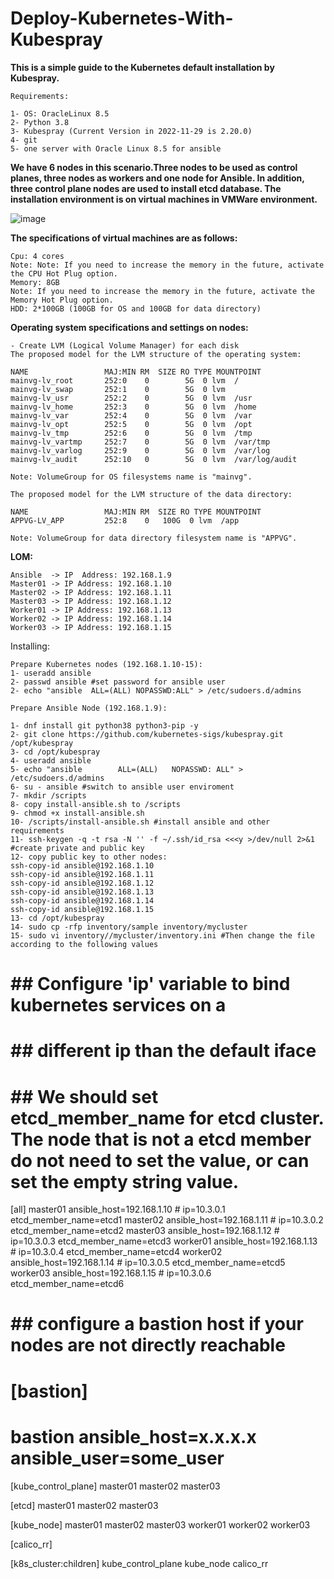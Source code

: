 # Deploy-Kubernetes-With-Kubespray
**This is a simple guide to the Kubernetes default installation by Kubespray.**
```
Requirements:

1- OS: OracleLinux 8.5
2- Python 3.8
3- Kubespray (Current Version in 2022-11-29 is 2.20.0)
4- git
5- one server with Oracle Linux 8.5 for ansible
```
**We have 6 nodes in this scenario.Three nodes to be used as control planes, three nodes as workers and one node for Ansible. In addition, three control plane nodes are used to install etcd database. The installation environment is on virtual machines in VMWare environment.**

![image](https://user-images.githubusercontent.com/16554389/204513136-50ae86ea-3ad6-4543-99b1-dd04dd503865.png)


**The specifications of virtual machines are as follows:**
```
Cpu: 4 cores
Note: Note: If you need to increase the memory in the future, activate the CPU Hot Plug option.
Memory: 8GB
Note: If you need to increase the memory in the future, activate the Memory Hot Plug option.
HDD: 2*100GB (100GB for OS and 100GB for data directory)
```
**Operating system specifications and settings on nodes:**
```
- Create LVM (Logical Volume Manager) for each disk
The proposed model for the LVM structure of the operating system:

NAME                 MAJ:MIN RM  SIZE RO TYPE MOUNTPOINT
mainvg-lv_root       252:0    0        5G  0 lvm  /
mainvg-lv_swap       252:1    0        5G  0 lvm  
mainvg-lv_usr        252:2    0        5G  0 lvm  /usr
mainvg-lv_home       252:3    0        5G  0 lvm  /home
mainvg-lv_var        252:4    0        5G  0 lvm  /var
mainvg-lv_opt        252:5    0        5G  0 lvm  /opt
mainvg-lv_tmp        252:6    0        5G  0 lvm  /tmp
mainvg-lv_vartmp     252:7    0        5G  0 lvm  /var/tmp
mainvg-lv_varlog     252:9    0        5G  0 lvm  /var/log
mainvg-lv_audit      252:10   0        5G  0 lvm  /var/log/audit

Note: VolumeGroup for OS filesystems name is "mainvg".

The proposed model for the LVM structure of the data directory:

NAME                 MAJ:MIN RM  SIZE RO TYPE MOUNTPOINT
APPVG-LV_APP         252:8    0   100G  0 lvm  /app

Note: VolumeGroup for data directory filesystem name is "APPVG".
```
**LOM:**
```
Ansible  -> IP  Address: 192.168.1.9
Master01 -> IP Address: 192.168.1.10
Master02 -> IP Address: 192.168.1.11
Master03 -> IP Address: 192.168.1.12
Worker01 -> IP Address: 192.168.1.13
Worker02 -> IP Address: 192.168.1.14
Worker03 -> IP Address: 192.168.1.15
```

Installing:
```
Prepare Kubernetes nodes (192.168.1.10-15):
1- useradd ansible
2- passwd ansible #set password for ansible user
2- echo "ansible  ALL=(ALL) NOPASSWD:ALL" > /etc/sudoers.d/admins

Prepare Ansible Node (192.168.1.9):

1- dnf install git python38 python3-pip -y
2- git clone https://github.com/kubernetes-sigs/kubespray.git /opt/kubespray
3- cd /opt/kubespray
4- useradd ansible
5- echo "ansible		ALL=(ALL)	NOPASSWD: ALL" > /etc/sudoers.d/admins
6- su - ansible #switch to ansible user enviroment
7- mkdir /scripts
8- copy install-ansible.sh to /scripts
9- chmod +x install-ansible.sh
10- /scripts/install-ansible.sh #install ansible and other requirements
11- ssh-keygen -q -t rsa -N '' -f ~/.ssh/id_rsa <<<y >/dev/null 2>&1 #create private and public key
12- copy public key to other nodes:
ssh-copy-id ansible@192.168.1.10
ssh-copy-id ansible@192.168.1.11
ssh-copy-id ansible@192.168.1.12
ssh-copy-id ansible@192.168.1.13
ssh-copy-id ansible@192.168.1.14
ssh-copy-id ansible@192.168.1.15
13- cd /opt/kubespray
14- sudo cp -rfp inventory/sample inventory/mycluster 
15- sudo vi inventory//mycluster/inventory.ini #Then change the file according to the following values
```
# ## Configure 'ip' variable to bind kubernetes services on a
# ## different ip than the default iface
# ## We should set etcd_member_name for etcd cluster. The node that is not a etcd member do not need to set the value, or can set the empty string value.
[all]
master01 ansible_host=192.168.1.10  # ip=10.3.0.1 etcd_member_name=etcd1
master02 ansible_host=192.168.1.11  # ip=10.3.0.2 etcd_member_name=etcd2
master03 ansible_host=192.168.1.12  # ip=10.3.0.3 etcd_member_name=etcd3
worker01 ansible_host=192.168.1.13  # ip=10.3.0.4 etcd_member_name=etcd4
worker02 ansible_host=192.168.1.14  # ip=10.3.0.5 etcd_member_name=etcd5
worker03 ansible_host=192.168.1.15  # ip=10.3.0.6 etcd_member_name=etcd6

# ## configure a bastion host if your nodes are not directly reachable
# [bastion]
# bastion ansible_host=x.x.x.x ansible_user=some_user

[kube_control_plane]
master01
master02
master03

[etcd]
master01
master02
master03

[kube_node]
master01
master02
master03
worker01
worker02
worker03

[calico_rr]

[k8s_cluster:children]
kube_control_plane
kube_node
calico_rr
```


